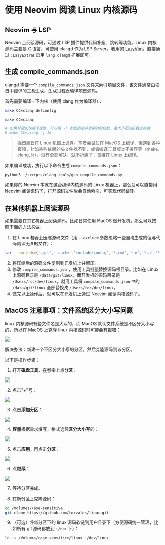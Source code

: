 # 使用 Neovim 阅读 Linux 内核源码

## Neovim 与 LSP

Neovim 上阅读源码，可通过 LSP 插件提供代码补全、跳转等功能，Linux 内核源码主要是 C 语言，可使用 clangd 作为 LSP Server，我用的 [LazyVim](https://www.lazyvim.org/)，直接通过 `:LazyExtras` 启用 `lang.clangd` 扩展即可。

## 生成 compile_commands.json

clangd 需要一个 `compile_commands.json` 文件来索引项目文件，该文件通常由项目中提供的工具生成，生成过程会编译项目源码。

首先需要编译一下内核（使用 clang 作为编译器）：

```bash
make CC=clang defconfig

make CC=clang

# 如果希望加快编译速度，可以用 -j 参数指定并发编译的核数，最大不超过机器总核数
# make CC=clang -j 16
```
> 强烈建议在 Linux 机器上编译。笔者尝试过在 MacOS 上编译，但遇到各种报错，比如某些依赖的头文件找不到，或者编译工具版本不兼容等（make, clang, ld），没有全部解决，就不折腾了，直接在 Linux 上编译。

如果编译成功，执行以下命令生成 `compile_commands.json`：

```bash
python3 ./scripts/clang-tools/gen_compile_commands.py
```

如果你的 Neovim 本就在这台编译内核源码的 Linux 机器上，那么就可以直接用  Neovim 阅读源码了，打开源码文件后会自动索引，可实现代码跳转。

## 在其他机器上阅读源码

如果需要在其它机器上阅读源码，比如日常使用 MacOS 做开发机，那么可以按照下面的方法来做。

1. 在 Linux 机器上压缩源码文件（用 `--exclude` 参数忽略一些自动生成的但与代码阅读无关的文件）：

```bash
tar --exclude={'.git','.cache','include/config','*.cmd','*.o','*.a','*.bin','*.gz','bzImage','.tmp*','vmlinux','vmlinux.unstripped'} -zcvf linux.tar.gz linux
```

2. 将压缩后的源码文件复制到开发机上并解压。
3. 修改 `compile_commands.json`，使用工具批量替换源码根目录。比如在 Linux 上源码目录是 `/data/git/linux`，而开发机的源码目录是 `/Users/roc/dev/linux`，就用工具将 `compile_commands.json` 中的 `/data/git/linux` 全部替换成 `/Users/roc/dev/linux`。
4. 做完以上操作后，就可以在开发机上通过 Neovim 阅读内核源码了。

## MacOS 注意事项：文件系统区分大小写问题

linux 内核源码有些文件名是大写的，而 MacOS 默认文件系统是不区分大小写的，所以在 MacOS 上克隆 linux 内核源码时可能会有报错：

![](https://image-host-1251893006.cos.ap-chengdu.myqcloud.com/2025%2F04%2F09%2F20250409132338.png)

解决办法：新建一个不区分大小写的分区，然后克隆源码到该分区。

以下是操作步骤：

1. 打开**磁盘工具**，在卷宗上点**分区**：

![](https://image-host-1251893006.cos.ap-chengdu.myqcloud.com/2025%2F04%2F09%2F20250409133114.png)

2. 点击"+"号：

![](https://image-host-1251893006.cos.ap-chengdu.myqcloud.com/2025%2F04%2F09%2F20250409133235.png)

3. 点击**添加分区**：

![](https://image-host-1251893006.cos.ap-chengdu.myqcloud.com/2025%2F04%2F09%2F20250409133429.png)

4. **容量**根据需求填写，格式选带**区分大小写**的：

![](https://image-host-1251893006.cos.ap-chengdu.myqcloud.com/2025%2F04%2F09%2F20250409133727.png)

5. 点击**应用**，再点击**分区**：

![](https://image-host-1251893006.cos.ap-chengdu.myqcloud.com/2025%2F04%2F09%2F20250409133853.png)

6. 点**继续**：

![](https://image-host-1251893006.cos.ap-chengdu.myqcloud.com/2025%2F04%2F09%2F20250409134031.png)

7. 等待分区完成。

8. 在新分区上克隆源码：

```bash
cd /Volumes/case-sensitive
git clone https://github.com/torvalds/linux.git
```

9. （可选）将新分区下的 linux 源码软链到用户目录下（方便源码统一管理，比如所有 git 源码都放到 `~/dev` 下）：

```bash
ln -s /Volumes/case-sensitive/linux ~/dev/linux
```


